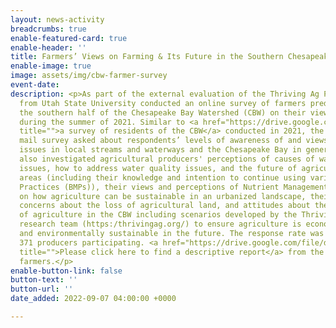 ```yaml
---
layout: news-activity
breadcrumbs: true
enable-featured-card: true
enable-header: ''
title: Farmers’ Views on Farming & Its Future in the Southern Chesapeake Bay Watershed
enable-image: true
image: assets/img/cbw-farmer-survey
event-date: 
description: <p>As part of the external evaluation of the Thriving Ag Project, researchers
  from Utah State University conducted an online survey of farmers predominantly in
  the southern half of the Chesapeake Bay Watershed (CBW) on their views of agriculture
  during the summer of 2021. Similar to <a href="https://drive.google.com/file/d/1iEJVCh1dRWqJLiBt7tbiQd4HH1z5T7S7/view?usp=sharing"
  title="">a survey of residents of the CBW</a> conducted in 2021, the online and
  mail survey asked about respondents’ levels of awareness of and views on water quality
  issues in local streams and waterways and the Chesapeake Bay in general. Questions
  also investigated agricultural producers' perceptions of causes of water quality
  issues, how to address water quality issues, and the future of agriculture in urbanized
  areas (including their knowledge and intention to continue using various Best Management
  Practices (BMPs)), their views and perceptions of Nutrient Management Plans, views
  on how agriculture can be sustainable in an urbanized landscape, their views and
  concerns about the loss of agricultural land, and attitudes about the urbanization
  of agriculture in the CBW including scenarios developed by the Thriving Agriculture
  research team (https:/thrivingag.org/) to ensure agriculture is economically viable
  and environmentally sustainable in the future. The response rate was 16.2%, with
  371 producers participating. <a href="https://drive.google.com/file/d/1WF7tsiANcPLvQjmt6QLNh6I3Ki_lYOYs/view?usp=sharing"
  title="">Please click here to find a descriptive report</a> from the survey of CBW
  farmers.</p>
enable-button-link: false
button-text: ''
button-url: ''
date_added: 2022-09-07 04:00:00 +0000

---
```

